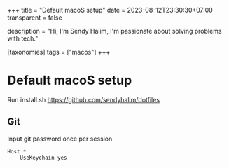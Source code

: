 +++
title = "Default macoS setup"
date = 2023-08-12T23:30:30+07:00
transparent = false

description = "Hi, I'm Sendy Halim, I'm passionate about solving problems with tech."

[taxonomies]
tags = ["macos"]
+++

# Default macoS setup
Run install.sh https://github.com/sendyhalim/dotfiles


## Git
Input git password once per session
```
Host *
    UseKeychain yes
```
